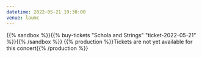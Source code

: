 ```yaml
---
datetime: 2022-05-21 19:30:00
venue: laumc
---
```


{{% sandbox %}}{{% buy-tickets "Schola and Strings" "ticket-2022-05-21" %}}{{% /sandbox %}}
{{% production %}}Tickets are not yet available for this concert{{% /production %}}
